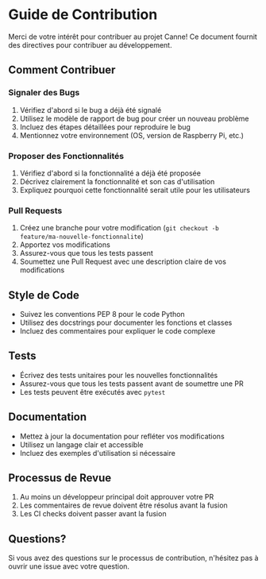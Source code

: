 # Guide de Contribution

Merci de votre intérêt pour contribuer au projet Canne! Ce document fournit des directives pour contribuer au développement.

## Comment Contribuer

### Signaler des Bugs

1. Vérifiez d'abord si le bug a déjà été signalé
2. Utilisez le modèle de rapport de bug pour créer un nouveau problème
3. Incluez des étapes détaillées pour reproduire le bug
4. Mentionnez votre environnement (OS, version de Raspberry Pi, etc.)

### Proposer des Fonctionnalités

1. Vérifiez d'abord si la fonctionnalité a déjà été proposée
2. Décrivez clairement la fonctionnalité et son cas d'utilisation
3. Expliquez pourquoi cette fonctionnalité serait utile pour les utilisateurs

### Pull Requests

1. Créez une branche pour votre modification (`git checkout -b feature/ma-nouvelle-fonctionnalite`)
2. Apportez vos modifications
3. Assurez-vous que tous les tests passent
4. Soumettez une Pull Request avec une description claire de vos modifications

## Style de Code

- Suivez les conventions PEP 8 pour le code Python
- Utilisez des docstrings pour documenter les fonctions et classes
- Incluez des commentaires pour expliquer le code complexe

## Tests

- Écrivez des tests unitaires pour les nouvelles fonctionnalités
- Assurez-vous que tous les tests passent avant de soumettre une PR
- Les tests peuvent être exécutés avec `pytest`

## Documentation

- Mettez à jour la documentation pour refléter vos modifications
- Utilisez un langage clair et accessible
- Incluez des exemples d'utilisation si nécessaire

## Processus de Revue

1. Au moins un développeur principal doit approuver votre PR
2. Les commentaires de revue doivent être résolus avant la fusion
3. Les CI checks doivent passer avant la fusion

## Questions?

Si vous avez des questions sur le processus de contribution, n'hésitez pas à ouvrir une issue avec votre question. 